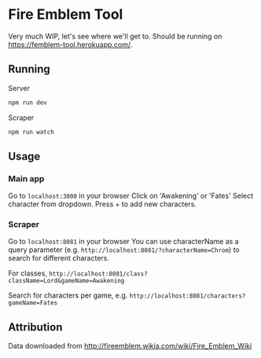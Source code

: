 # Fire Emblem Tool
Very much WIP, let's see where we'll get to. Should be running on https://femblem-tool.herokuapp.com/.

## Running
Server
``` bash
npm run dev
```
Scraper
``` bash
npm run watch
```

## Usage
### Main app
Go to `localhost:3000` in your browser
Click on 'Awakening' or 'Fates'
Select character from dropdown. Press + to add new characters.
### Scraper
Go to `localhost:8081` in your browser
You can use characterName as a query parameter (e.g. `http://localhost:8081/?characterName=Chrom`) to search for different characters.

For classes, `http://localhost:8081/class?className=Lord&gameName=Awakening`

Search for characters per game, e.g. `http://localhost:8081/characters?gameName=Fates`

## Attribution
Data downloaded from http://fireemblem.wikia.com/wiki/Fire_Emblem_Wiki
